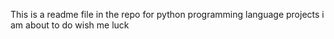 This is a readme file in the repo for python programming language projects i am about to do wish me luck
